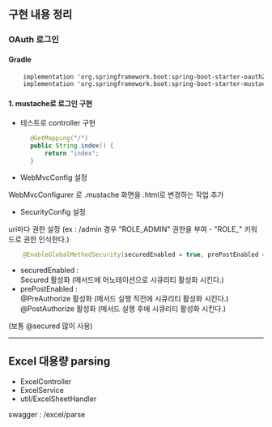 ## 구현 내용 정리

### OAuth 로그인

#### Gradle

```xml
    implementation 'org.springframework.boot:spring-boot-starter-oauth2-client'
    implementation 'org.springframework.boot:spring-boot-starter-mustache'
```

#### 1. mustache로 로그인 구현

- 테스트로 controller 구현

```java
      @GetMapping("/")
      public String index() {
          return "index";
      }
```

- WebMvcConfig 설정

WebMvcConfigurer 로 .mustache 화면을 .html로 변경하는 작업 추가

- SecurityConfig 설정

uri마다 권한 설정 (ex : /admin 경우 "ROLE_ADMIN" 권한을 부여 - "ROLE_" 키워드로 권한 인식한다.)     


```java
    @EnableGlobalMethodSecurity(securedEnabled = true, prePostEnabled = true)
```

- securedEnabled :   
Secured 활성화 (메서드에 어노테이션으로 시큐리티 활성화 시킨다.)
- prePostEnabled :   
@PreAuthorize 활성화 (메서드 실행 직전에 시큐리티 활성화 시킨다.)   
                   @PostAuthorize 활성화 (메서드 실행 후에 시큐리티 활성화 시킨다.)  

(보통 @secured 많이 사용)





--------------------





## Excel 대용량 parsing
- ExcelController
- ExcelService
- util/ExcelSheetHandler  

swagger : /excel/parse  



